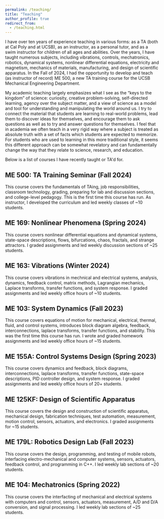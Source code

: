 ```yaml
---
permalink: /teaching/
title: "Teaching"
author_profile: true
redirect_from:
  - /teaching.html
---
```


I have over ten years of experience teaching in various forms: as a TA (both at Cal Poly and at UCSB), as an instructor, as a personal tutor, and as a swim instructor for children of all ages and abilities. Over the years, I have taught numerous subjects, including vibrations, controls, mechatronics, robotics, dynamical systems, nonlinear differential equations, electricity and magnetism, mechanics of materials, manufacturing, and design of scientific apparatus. In the Fall of 2024, I had the opportunity to develop and teach (as instructor of record) ME 500, a new TA training course for the UCSB Mechanical Engineering Department.

My academic teaching largely emphasizes what I see as the “keys to the kingdom” of science: curiosity, creative problem-solving, self-directed learning, agency over the subject matter, and a view of science as a model and tool for understanding and manipulating the world around us. I try to connect the material that students are learning to real-world problems, lead them to discover ideas for themselves, and encourage them to ask questions as well as to try and answer questions for themselves. I feel that in academia we often teach in a very rigid way where a subject is treated as absolute truth with a set of facts which students are expected to memorize. For students who are used to learning in this more traditional style, it seems this different approach can be somewhat revelatory and can fundamentally change the way that they relate to science, research, and education.

Below is a list of courses I have recently taught or TA'd for.


ME 500: TA Training Seminar (Fall 2024)
----------
This course covers the fundamentals of TAing, job responsibilities, classroom technology, grading, preparing for lab and discussion sections, and college-level pedagogy. This is the first time this course has run. As instructor, I developed the curriculum and led weekly classes of ~10 students.


ME 169: Nonlinear Phenomena (Spring 2024)
------
This course covers nonlinear differential equations and dynamical systems, state-space descriptions, flows, bifurcations, chaos, fractals, and strange attractors. I graded assignments and led weekly discussion sections of ~25 students.


ME 163: Vibrations (Winter 2024)
------
This course covers vibrations in mechnical and electrical systems, analysis, dynamics, feedback control, matrix methods, Lagrangian mechanics, Laplace transforms, transfer functions, and system response. I graded assignments and led weekly office hours of ~10 students.


ME 103: System Dynamics (Fall 2023)
------------------
This course covers equations of motion for mechanical, electrical, thermal, fluid, and control systems, introduces block diagram algebra, feedback, interconnections, laplace transforms, transfer functions, and stability. This was the first time this course has run. I wrote and graded homework assignments and led weekly office hours of ~15 students.


ME 155A: Control Systems Design (Spring 2023)
--------
This course covers dynamics and feedback, block diagrams, interconnections, laplace transforms, transfer functions, state-space descriptions, PID controller design, and system response. I graded assignments and led weekly office hours of 20+ students.


ME 125KF: Design of Scientific Apparatus
----------
This course covers the design and construction of scientific apparatus, mechanical design, fabrication techniques, test automation, measurement, motion control, sensors, actuators, and electronics. I graded assignments for ~15 students.


ME 179L: Robotics Design Lab (Fall 2023)
----------
This course covers the design, programming, and testing of mobile robots, interfacing electro-mechanical and computer systems, sensors, actuators, feedback control, and programming in C++. I led weekly lab sections of ~20 students.


ME 104: Mechatronics (Spring 2022)
----------
This course covers the interfacting of mechanical and electrical systems with computers and control, sensors, actuators, measurement, A/D and D/A conversion, and signal processing. I led weekly lab sections of ~25 students.


